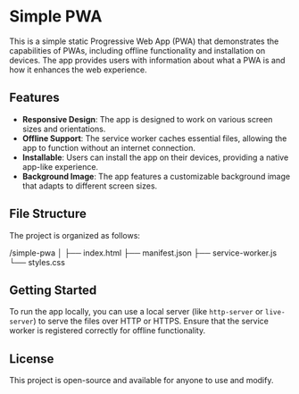 # Simple PWA

This is a simple static Progressive Web App (PWA) that demonstrates the capabilities of PWAs, including offline functionality and installation on devices. The app provides users with information about what a PWA is and how it enhances the web experience.

## Features

- **Responsive Design**: The app is designed to work on various screen sizes and orientations.
- **Offline Support**: The service worker caches essential files, allowing the app to function without an internet connection.
- **Installable**: Users can install the app on their devices, providing a native app-like experience.
- **Background Image**: The app features a customizable background image that adapts to different screen sizes.

## File Structure

The project is organized as follows:

/simple-pwa
│
├── index.html
├── manifest.json
├── service-worker.js
└── styles.css

## Getting Started

To run the app locally, you can use a local server (like `http-server` or `live-server`) to serve the files over HTTP or HTTPS. Ensure that the service worker is registered correctly for offline functionality.

## License

This project is open-source and available for anyone to use and modify.
